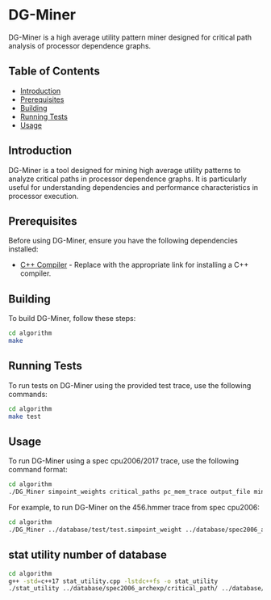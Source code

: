 
# DG-Miner

DG-Miner is a high average utility pattern miner designed for critical path analysis of processor dependence graphs.

## Table of Contents

- [Introduction](#introduction)
- [Prerequisites](#prerequisites)
- [Building](#building)
- [Running Tests](#running-tests)
- [Usage](#usage)

## Introduction

DG-Miner is a tool designed for mining high average utility patterns to analyze critical paths in processor dependence graphs. It is particularly useful for understanding dependencies and performance characteristics in processor execution.

## Prerequisites

Before using DG-Miner, ensure you have the following dependencies installed:

- [C++ Compiler](#) - Replace with the appropriate link for installing a C++ compiler.

## Building

To build DG-Miner, follow these steps:

```bash
cd algorithm
make
```

## Running Tests

To run tests on DG-Miner using the provided test trace, use the following commands:

```bash
cd algorithm
make test
```

## Usage

To run DG-Miner using a spec cpu2006/2017 trace, use the following command format:

```bash
cd algorithm
./DG_Miner simpoint_weights critical_paths pc_mem_trace output_file minlen maxlen topk
```

For example, to run DG-Miner on the 456.hmmer trace from spec cpu2006:

```bash
cd algorithm
./DG_Miner ../database/test/test.simpoint_weight ../database/spec2006_archexp/critical_path/456.hmmer_0/ ../database/spec2006_archexp/pc_mem_trace/trace_1M-456.hmmer_0_simpoint_instruction_flow spec2006-456.hmmer_0.txt 2 10 0.2
```

## stat utility number of database

```bash
cd algorithm
g++ -std=c++17 stat_utility.cpp -lstdc++fs -o stat_utility
./stat_utility ../database/spec2006_archexp/critical_path/ ../database/spec2017_archexp/critical_path/
```

